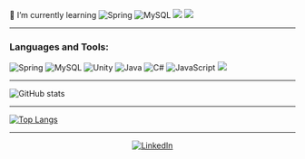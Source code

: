  🌱 I’m currently learning <img alt="Spring" src="https://img.shields.io/badge/spring-%236DB33F.svg?&style=for-the-badge&logo=spring&logoColor=white"/> <img alt="MySQL" src="https://img.shields.io/badge/mysql-%2300f.svg?&style=for-the-badge&logo=mysql&logoColor=white"/> <img src="https://img.shields.io/badge/PostgreSQL-316192?style=for-the-badge&logo=postgresql&logoColor=white">  <img src="https://img.shields.io/badge/Docker-2CA5E0?style=for-the-badge&logo=docker&logoColor=white">
 

 
 

---
### Languages and Tools:
<img alt="Spring" src="https://img.shields.io/badge/spring-%236DB33F.svg?&style=for-the-badge&logo=spring&logoColor=white"/> <img alt="MySQL" src="https://img.shields.io/badge/mysql-%2300f.svg?&style=for-the-badge&logo=mysql&logoColor=white"/> <img alt="Unity" src="https://img.shields.io/badge/unity-%23000000.svg?&style=for-the-badge&logo=unity&logoColor=white"/>
<img alt="Java" src="https://img.shields.io/badge/java-%23ED8B00.svg?&style=for-the-badge&logo=java&logoColor=white"/> <img alt="C#" src="https://img.shields.io/badge/c%23-%23239120.svg?&style=for-the-badge&logo=c-sharp&logoColor=white"/> <img alt="JavaScript" src="https://img.shields.io/badge/javascript-%23323330.svg?&style=for-the-badge&logo=javascript&logoColor=%23F7DF1E"/> <img src="https://img.shields.io/badge/Linux_Mint-87CF3E?style=for-the-badge&logo=linux-mint&logoColor=white">




---

![GitHub stats](https://github-readme-stats.vercel.app/api?username=Mduzgunn&theme=highcontrast&show_icons=true)



---

[![Top Langs](https://github-readme-stats.vercel.app/api/top-langs/?username=Mduzgunn&layout=compact)](https://github.com/anuraghazra/github-readme-stats)

---

<div align="center">

<a href="https://www.linkedin.com/in/melih-d%C3%BCzg%C3%BCn-177a8419a/" target="_blank"><img src="https://img.shields.io/badge/LinkedIn-%230077B5.svg?&style=flat-square&logo=linkedin&logoColor=white" alt="LinkedIn"></a>

 </div


